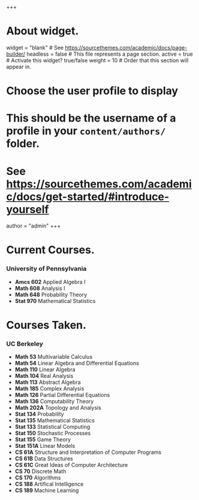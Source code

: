 +++
# About widget.
widget = "blank"  # See https://sourcethemes.com/academic/docs/page-builder/
headless = false  # This file represents a page section.
active = true  # Activate this widget? true/false
weight = 10  # Order that this section will appear in.

# Choose the user profile to display
# This should be the username of a profile in your `content/authors/` folder.
# See https://sourcethemes.com/academic/docs/get-started/#introduce-yourself
author = "admin"
+++

# Current Courses.

### University of Pennsylvania

* __Amcs 602__ Applied Algebra I
* __Math 608__ Analysis I
* __Math 648__ Probability Theory
* __Stat 970__ Mathematical Statistics

# Courses Taken.

### UC Berkeley

* __Math 53__ Multivariable Calculus
* __Math 54__ Linear Algebra and Differential Equations
* __Math 110__ Linear Algebra
* __Math 104__ Real Analysis
* __Math 113__ Abstract Algebra
* __Math 185__ Complex Analysis 
* __Math 126__ Partial Differential Equations
* __Math 136__ Computability Theory
* __Math 202A__ Topology and Analysis
* __Stat 134__ Probability
* __Stat 135__ Mathematical Statistics
* __Stat 133__ Statistical Computing
* __Stat 150__ Stochastic Processes
* __Stat 155__ Game Theory
* __Stat 151A__ Linear Models
* __CS 61A__ Structure and Interpretation of Computer Programs
* __CS 61B__ Data Structures
* __CS 61C__ Great Ideas of Computer Architecture
* __CS 70__ Discrete Math
* __CS 170__ Algorithms
* __CS 188__ Artifical Intelligence
* __CS 189__ Machine Learning

<!---
### UPenn
--->



